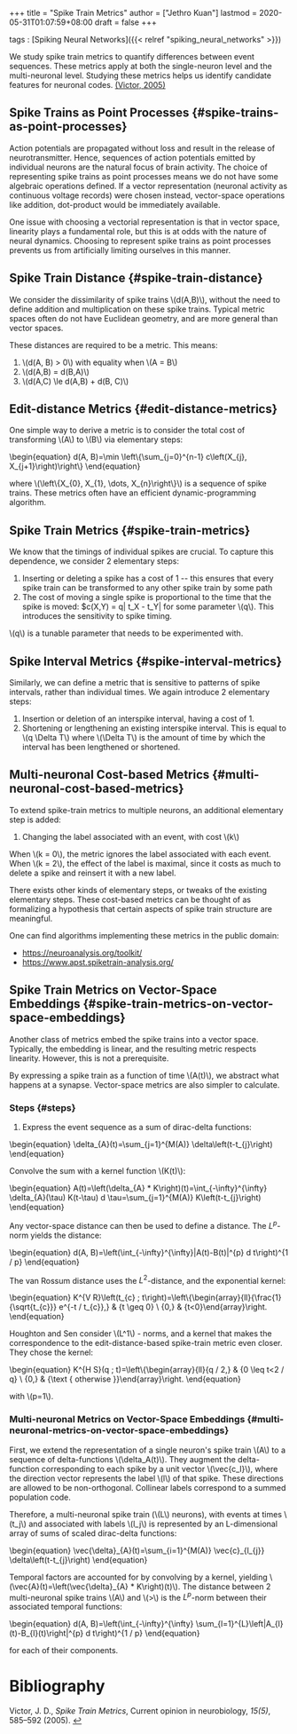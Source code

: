 +++
title = "Spike Train Metrics"
author = ["Jethro Kuan"]
lastmod = 2020-05-31T01:07:59+08:00
draft = false
+++

tags
: [Spiking Neural Networks]({{< relref "spiking_neural_networks" >}})

We study spike train metrics to quantify differences between event
sequences. These metrics apply at both the single-neuron level and the
multi-neuronal level. Studying these metrics helps us identify
candidate features for neuronal codes. <a id="a63689696e88c37b5fc0502e67a08383" href="#victor2005spike">(Victor, 2005)</a>

## Spike Trains as Point Processes {#spike-trains-as-point-processes}

Action potentials are propagated without loss and result in the
release of neurotransmitter. Hence, sequences of action potentials
emitted by individual neurons are the natural focus of brain activity.
The choice of representing spike trains as point processes means we do
not have some algebraic operations defined. If a vector representation
(neuronal activity as continuous voltage records) were chosen instead,
vector-space operations like addition, dot-product would be
immediately available.

One issue with choosing a vectorial representation is that in vector
space, linearity plays a fundamental role, but this is at odds with
the nature of neural dynamics. Choosing to represent spike trains as
point processes prevents us from artificially limiting ourselves in
this manner.

## Spike Train Distance {#spike-train-distance}

We consider the dissimilarity of spike trains \\(d(A,B)\\), without the
need to define addition and multiplication on these spike trains.
Typical metric spaces often do not have Euclidean geometry, and are
more general than vector spaces.

These distances are required to be a metric. This means:

1.  \\(d(A, B) > 0\\) with equality when \\(A = B\\)
2.  \\(d(A,B) = d(B,A)\\)
3.  \\(d(A,C) \le d(A,B) + d(B, C)\\)

## Edit-distance Metrics {#edit-distance-metrics}

One simple way to derive a metric is to consider the total cost of
transforming \\(A\\) to \\(B\\) via elementary steps:

\begin{equation}
d(A, B)=\min \left\\{\sum\_{j=0}^{n-1} c\left(X\_{j}, X\_{j+1}\right)\right\\}
\end{equation}

where \\(\left\\{X\_{0}, X\_{1}, \dots, X\_{n}\right\\}\\) is a sequence of
spike trains. These metrics often have an efficient
dynamic-programming algorithm.

## Spike Train Metrics {#spike-train-metrics}

We know that the timings of individual spikes are crucial. To capture
this dependence, we consider 2 elementary steps:

1.  Inserting or deleting a spike has a cost of 1 -- this ensures that
    every spike train can be transformed to any other spike train by
    some path
2.  The cost of moving a single spike is proportional to the time that
    the spike is moved: \$c(X,Y) = q| t_X - t_Y| for some parameter \\(q\\).
    This introduces the sensitivity to spike timing.

\\(q\\) is a tunable parameter that needs to be experimented with.

## Spike Interval Metrics {#spike-interval-metrics}

Similarly, we can define a metric that is sensitive to patterns of
spike intervals, rather than individual times. We again introduce 2
elementary steps:

1.  Insertion or deletion of an interspike interval, having a cost
    of 1.
2.  Shortening or lengthening an existing interspike interval. This is
    equal to \\(q \Delta T\\) where \\(\Delta T\\) is the amount of time by
    which the interval has been lengthened or shortened.

## Multi-neuronal Cost-based Metrics {#multi-neuronal-cost-based-metrics}

To extend spike-train metrics to multiple neurons, an additional
elementary step is added:

1.  Changing the label associated with an event, with cost \\(k\\)

When \\(k = 0\\), the metric ignores the label associated with each event.
When \\(k = 2\\), the effect of the label is maximal, since it costs as
much to delete a spike and reinsert it with a new label.

There exists other kinds of elementary steps, or tweaks of the
existing elementary steps. These cost-based metrics can be thought of
as formalizing a hypothesis that certain aspects of spike train
structure are meaningful.

One can find algorithms implementing these metrics in the public
domain:

- <https://neuroanalysis.org/toolkit/>
- <https://www.apst.spiketrain-analysis.org/>

## Spike Train Metrics on Vector-Space Embeddings {#spike-train-metrics-on-vector-space-embeddings}

Another class of metrics embed the spike trains into a vector space.
Typically, the embedding is linear, and the resulting metric respects
linearity. However, this is not a prerequisite.

By expressing a spike train as a function of time \\(A(t)\\), we abstract
what happens at a synapse. Vector-space metrics are also simpler to
calculate.

### Steps {#steps}

1.  Express the event sequence as a sum of dirac-delta functions:

\begin{equation}
\delta\_{A}(t)=\sum\_{j=1}^{M(A)} \delta\left(t-t\_{j}\right)
\end{equation}

Convolve the sum with a kernel function \\(K(t)\\):

\begin{equation}
A(t)=\left(\delta\_{A} \* K\right)(t)=\int\_{-\infty}^{\infty} \delta\_{A}(\tau) K(t-\tau) d \tau=\sum\_{j=1}^{M(A)} K\left(t-t\_{j}\right)
\end{equation}

Any vector-space distance can then be used to define a distance. The
$L^p$-norm yields the distance:

\begin{equation}
d(A, B)=\left(\int\_{-\infty}^{\infty}|A(t)-B(t)|^{p} d t\right)^{1 / p}
\end{equation}

The van Rossum distance uses the $L^2$-distance, and the exponential
kernel:

\begin{equation}
K^{V R}\left(t\_{c} ; t\right)=\left\\{\begin{array}{ll}{\frac{1}{\sqrt{t\_{c}}} e^{-t / t\_{c}},} & {t \geq 0} \\ {0,} & {t<0}\end{array}\right.
\end{equation}

Houghton and Sen consider \\(L^1\\) - norms, and a kernel that makes the
correspondence to the edit-distance-based spike-train metric even
closer. They chose the kernel:

\begin{equation}
K^{H S}(q ; t)=\left\\{\begin{array}{ll}{q / 2,} & {0 \leq t<2 / q} \\ {0,} & {\text { otherwise }}\end{array}\right.
\end{equation}

with \\(p=1\\).

### Multi-neuronal Metrics on Vector-Space Embeddings {#multi-neuronal-metrics-on-vector-space-embeddings}

First, we extend the representation of a single neuron's spike train
\\(A\\) to a sequence of delta-functions \\(\delta_A(t)\\). They augment the
delta-function corresponding to each spike by a unit vector
\\(\vec{c_l}\\), where the direction vector represents the label \\(l\\) of
that spike. These directions are allowed to be non-orthogonal.
Collinear labels correspond to a summed population code.

Therefore, a multi-neuronal spike train (\\(L\\) neurons), with events at
times \\(t_j\\) and associated with labels \\(l_j\\) is represented by an
L-dimensional array of sums of scaled dirac-delta functions:

\begin{equation}
\vec{\delta}\_{A}(t)=\sum\_{i=1}^{M(A)} \vec{c}\_{l\_{j}} \delta\left(t-t\_{j}\right)
\end{equation}

Temporal factors are accounted for by convolving by a kernel, yielding
\\(\vec{A}(t)=\left(\vec{\delta}\_{A} \* K\right)(t)\\). The distance
between 2 multi-neuronal spike trains \\(A\\) and \\(>\\) is the $L^p$-norm
between their associated temporal functions:

\begin{equation}
d(A, B)=\left(\int\_{-\infty}^{\infty} \sum\_{l=1}^{L}\left|A\_{l}(t)-B\_{l}(t)\right|^{p} d t\right)^{1 / p}
\end{equation}

for each of their components.

# Bibliography

<a id="victor2005spike" target="_blank">Victor, J. D., _Spike Train Metrics_, Current opinion in neurobiology, _15(5)_, 585–592 (2005). </a> [↩](#a63689696e88c37b5fc0502e67a08383)
